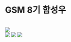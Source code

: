 ### <h1>GSM 8기 함성우<h1>
<div><img src="https://img.shields.io/badge/JavaScript-F7DF1E?style=flat&logo=JavaScript&logoColor=white"/></div>
<img src="https://img.shields.io/badge/HTML5-E34F26?style=flat&logo=HTML5&logoColor=white"/>
<img src="https://img.shields.io/badge/CSS3-1572B6?style=flat&logo=CSS3&logoColor=white"/>
<img src="https://img.shields.io/badge/C-A8B9CC?style=flat&logo=C&logoColor=white"/>
